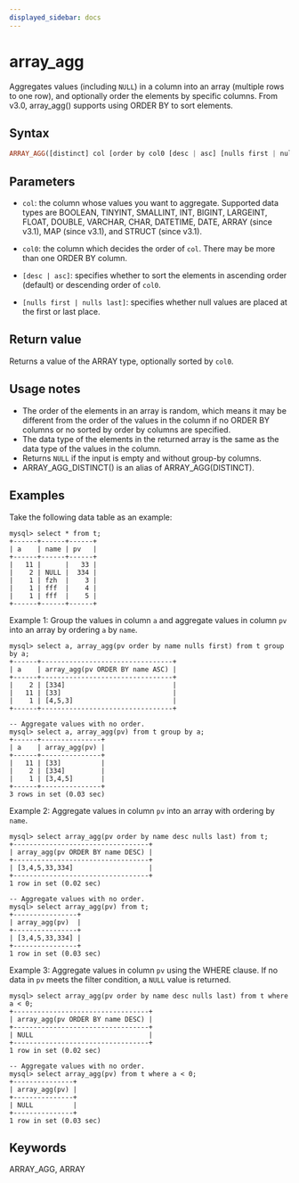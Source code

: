```yaml
---
displayed_sidebar: docs
---
```


# array_agg

Aggregates values (including `NULL`) in a column into an array (multiple rows to one row), and optionally order the elements by specific columns. From v3.0, array_agg() supports using ORDER BY to sort elements.

## Syntax

```Haskell
ARRAY_AGG([distinct] col [order by col0 [desc | asc] [nulls first | nulls last] ...])
```

## Parameters

- `col`: the column whose values you want to aggregate. Supported data types are BOOLEAN, TINYINT, SMALLINT, INT, BIGINT, LARGEINT, FLOAT, DOUBLE, VARCHAR, CHAR, DATETIME, DATE, ARRAY (since v3.1), MAP (since v3.1), and STRUCT (since v3.1).

- `col0`: the column which decides the order of `col`. There may be more than one ORDER BY column.

- `[desc | asc]`: specifies whether to sort the elements in ascending order (default) or descending order of `col0`.

- `[nulls first | nulls last]`: specifies whether null values are placed at the first or last place.

## Return value

Returns a value of the ARRAY type, optionally sorted by `col0`.

## Usage notes

- The order of the elements in an array is random, which means it may be different from the order of the values in the column if no ORDER BY columns or no sorted by order by columns are specified.
- The data type of the elements in the returned array is the same as the data type of the values in the column.
- Returns `NULL` if the input is empty and without group-by columns.
- ARRAY_AGG_DISTINCT() is an alias of ARRAY_AGG(DISTINCT).

## Examples

Take the following data table as an example:

```plaintext
mysql> select * from t;
+------+------+------+
| a    | name | pv   |
+------+------+------+
|   11 |      |   33 |
|    2 | NULL |  334 |
|    1 | fzh  |    3 |
|    1 | fff  |    4 |
|    1 | fff  |    5 |
+------+------+------+
```

Example 1: Group the values in column `a` and aggregate values in column `pv` into an array by ordering `a` by `name`.

```plaintext
mysql> select a, array_agg(pv order by name nulls first) from t group by a;
+------+---------------------------------+
| a    | array_agg(pv ORDER BY name ASC) |
+------+---------------------------------+
|    2 | [334]                           |
|   11 | [33]                            |
|    1 | [4,5,3]                         |
+------+---------------------------------+

-- Aggregate values with no order.
mysql> select a, array_agg(pv) from t group by a;
+------+---------------+
| a    | array_agg(pv) |
+------+---------------+
|   11 | [33]          |
|    2 | [334]         |
|    1 | [3,4,5]       |
+------+---------------+
3 rows in set (0.03 sec)
```

Example 2: Aggregate values in column `pv` into an array with ordering by `name`.

```plaintext
mysql> select array_agg(pv order by name desc nulls last) from t;
+----------------------------------+
| array_agg(pv ORDER BY name DESC) |
+----------------------------------+
| [3,4,5,33,334]                   |
+----------------------------------+
1 row in set (0.02 sec)

-- Aggregate values with no order.
mysql> select array_agg(pv) from t;
+----------------+
| array_agg(pv)  |
+----------------+
| [3,4,5,33,334] |
+----------------+
1 row in set (0.03 sec)
```

Example 3: Aggregate values in column `pv` using the WHERE clause. If no data in `pv` meets the filter condition, a `NULL` value is returned.

```plaintext
mysql> select array_agg(pv order by name desc nulls last) from t where a < 0;
+----------------------------------+
| array_agg(pv ORDER BY name DESC) |
+----------------------------------+
| NULL                             |
+----------------------------------+
1 row in set (0.02 sec)

-- Aggregate values with no order.
mysql> select array_agg(pv) from t where a < 0;
+---------------+
| array_agg(pv) |
+---------------+
| NULL          |
+---------------+
1 row in set (0.03 sec)
```

## Keywords

ARRAY_AGG, ARRAY
